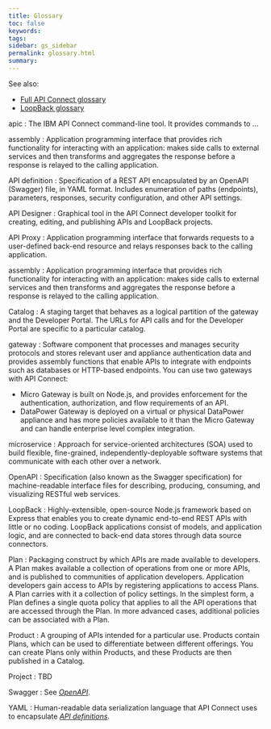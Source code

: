 ```yaml
---
title: Glossary
toc: false
keywords:
tags:
sidebar: gs_sidebar
permalink: glossary.html
summary:
---
```


See also:

- [Full API Connect glossary](http://www.ibm.com/support/knowledgecenter/SSMNED_5.0.0/com.ibm.apic.overview.doc/overview_apimgmt_glossary.html)
- [LoopBack glossary](http://loopback.io/doc/en/lb2/Glossary.html)

apic
: The IBM API Connect command-line tool.  It provides commands to ...

assembly
: Application programming interface that provides rich functionality for interacting with an application: makes side calls to external services and then transforms and aggregates the response before a response is relayed to the calling application.

API definition
: Specification of a REST API encapsulated by an OpenAPI (Swagger) file, in YAML format.
Includes enumeration of paths (endpoints), parameters, responses, security configuration, and other API settings.

API Designer
: Graphical tool in the API Connect developer toolkit for creating, editing, and publishing APIs and LoopBack projects.

API Proxy
: Application programming interface that forwards requests to a user-defined back-end resource and relays responses back to the calling application.

assembly
: Application programming interface that provides rich functionality for interacting with an application: makes side calls to external services and then transforms and aggregates the response before a response is relayed to the calling application.

Catalog
: A staging target that behaves as a logical partition of the gateway and the Developer Portal. The URLs for API calls and for the Developer Portal are specific to a particular catalog.

gateway
:  Software component that processes and manages security protocols and stores relevant user and appliance authentication data and provides assembly functions that enable APIs to integrate with endpoints such as databases or HTTP-based endpoints.  You can use two gateways with API Connect:

- Micro Gateway is built on Node.js, and provides enforcement for the authentication, authorization, and flow requirements of an API.
- DataPower Gateway is deployed on a virtual or physical DataPower appliance and has more policies available to it than the Micro Gateway and can handle enterprise level complex integration.

microservice
: Approach for service-oriented architectures (SOA) used to build flexible, fine-grained,  independently-deployable software systems that communicate with each other over a network.

OpenAPI
:  Specification (also known as the Swagger specification) for machine-readable interface files for describing, producing, consuming, and visualizing RESTful web services.

LoopBack
: Highly-extensible, open-source Node.js framework based on Express that enables you to create dynamic end-to-end REST APIs with little or no coding.  LoopBack applications consist of models, and application logic, and are connected to back-end data stores through data source connectors.

Plan
: Packaging construct by which APIs are made available to developers. A Plan makes available a collection of operations from one or more APIs, and is published to communities of application developers. Application developers gain access to APIs by registering applications to access Plans.
A Plan carries with it a collection of policy settings. In the simplest form, a Plan defines a single quota policy that applies to all the API operations that are accessed through the Plan. In more advanced cases, additional policies can be associated with a Plan.

Product
: A grouping of APIs intended for a particular use. Products contain Plans, which can be used to differentiate between different offerings. You can create Plans only within Products, and these Products are then published in a Catalog.

Project
: TBD

Swagger
: See _[OpenAPI](#openapi)_.

YAML
: Human-readable data serialization language that API Connect uses to encapsulate _[API definitions](#api-definition)_.
